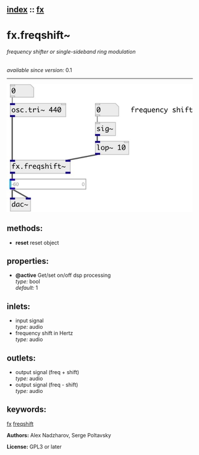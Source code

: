[index](index.html) :: [fx](category_fx.html)
---

# fx.freqshift~

###### frequency shifter or single-sideband ring modulation

*available since version:* 0.1

---




[![example](../examples/img/fx.freqshift~.jpg)](../examples/pd/fx.freqshift~.pd)





## methods:

* **reset**
reset object<br>




## properties:

* **@active** 
Get/set on/off dsp processing<br>
_type:_ bool<br>
_default:_ 1<br>



## inlets:

* input signal<br>
_type:_ audio
* frequency shift in Hertz<br>
_type:_ audio



## outlets:

* output signal (freq + shift)<br>
_type:_ audio
* output signal (freq - shift)<br>
_type:_ audio



## keywords:

[fx](keywords/fx.html)
[freqshift](keywords/freqshift.html)






**Authors:** Alex Nadzharov, Serge Poltavsky




**License:** GPL3 or later





